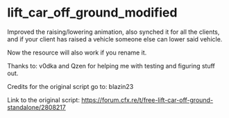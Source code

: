 # lift_car_off_ground_modified
Improved the raising/lowering animation, also synched it for all the clients, and if your client has raised a vehicle someone else can lower said vehicle.

Now the resource will also work if you rename it.

Thanks to: v0dka and Qzen for helping me with testing and figuring stuff out.

Credits for the original script go to: blazin23

Link to the original script: https://forum.cfx.re/t/free-lift-car-off-ground-standalone/2808217
